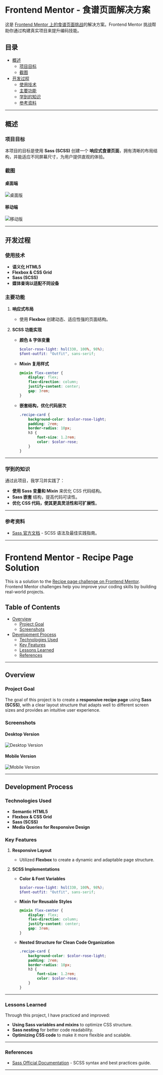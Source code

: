 # Frontend Mentor - 食谱页面解决方案

这是 [Frontend Mentor 上的食谱页面挑战](https://www.frontendmentor.io/challenges/recipe-page-KiTsR8QQKm)的解决方案。Frontend Mentor 挑战帮助你通过构建真实项目来提升编码技能。

## 目录

-   [概述](#概述)
    -   [项目目标](#项目目标)
    -   [截图](#截图)
-   [开发过程](#开发过程)
    -   [使用技术](#使用技术)
    -   [主要功能](#主要功能)
    -   [学到的知识](#学到的知识)
    -   [参考资料](#参考资料)

---

## 概述

### 项目目标

本项目的目标是使用 **Sass (SCSS)** 创建一个 **响应式食谱页面**，拥有清晰的布局结构，并能适应不同屏幕尺寸，为用户提供直观的体验。

### 截图

#### **桌面端**

![桌面版](./completed/desktop.png)

#### **移动端**

![移动版](./completed/moblie.jpg)

---

## 开发过程

### 使用技术

-   **语义化 HTML5**
-   **Flexbox & CSS Grid**
-   **Sass (SCSS)**
-   **媒体查询以适配不同设备**

### 主要功能

1. **响应式布局**

    - 使用 **Flexbox** 创建动态、适应性强的页面结构。

2. **SCSS 功能实现**

    - **颜色 & 字体变量**
        ```scss
        $color-rose-light: hsl(330, 100%, 98%);
        $font-outfit: "Outfit", sans-serif;
        ```
    - **Mixin 复用样式**
        ```scss
        @mixin flex-center {
            display: flex;
            flex-direction: column;
            justify-content: center;
            gap: 3rem;
        }
        ```
    - **嵌套结构，优化代码层次**
        ```scss
        .recipe-card {
            background-color: $color-rose-light;
            padding: 2rem;
            border-radius: 10px;
            h3 {
                font-size: 1.2rem;
                color: $color-rose;
            }
        }
        ```

---

### 学到的知识

通过此项目，我学习并实践了：

-   **使用 Sass 变量和 Mixin** 来优化 CSS 代码结构。
-   **Sass 嵌套** 结构，提高代码可读性。
-   **优化 CSS 代码，使其更具灵活性和可扩展性**。

---

### 参考资料

-   [Sass 官方文档](https://sass-lang.com/documentation) - SCSS 语法及最佳实践指南。

---

# Frontend Mentor - Recipe Page Solution

This is a solution to the [Recipe page challenge on Frontend Mentor](https://www.frontendmentor.io/challenges/recipe-page-KiTsR8QQKm). Frontend Mentor challenges help you improve your coding skills by building real-world projects.

## Table of Contents

-   [Overview](#overview)
    -   [Project Goal](#project-goal)
    -   [Screenshots](#screenshots)
-   [Development Process](#development-process)
    -   [Technologies Used](#technologies-used)
    -   [Key Features](#key-features)
    -   [Lessons Learned](#lessons-learned)
    -   [References](#references)

---

## Overview

### Project Goal

The goal of this project is to create a **responsive recipe page** using **Sass (SCSS)**, with a clear layout structure that adapts well to different screen sizes and provides an intuitive user experience.

### Screenshots

#### **Desktop Version**

![Desktop Version](./completed/desktop.png)

#### **Mobile Version**

![Mobile Version](./completed/moblie.jpg)

---

## Development Process

### Technologies Used

-   **Semantic HTML5**
-   **Flexbox & CSS Grid**
-   **Sass (SCSS)**
-   **Media Queries for Responsive Design**

### Key Features

1. **Responsive Layout**

    - Utilized **Flexbox** to create a dynamic and adaptable page structure.

2. **SCSS Implementations**

    - **Color & Font Variables**
        ```scss
        $color-rose-light: hsl(330, 100%, 98%);
        $font-outfit: "Outfit", sans-serif;
        ```
    - **Mixin for Reusable Styles**
        ```scss
        @mixin flex-center {
            display: flex;
            flex-direction: column;
            justify-content: center;
            gap: 3rem;
        }
        ```
    - **Nested Structure for Clean Code Organization**
        ```scss
        .recipe-card {
            background-color: $color-rose-light;
            padding: 2rem;
            border-radius: 10px;
            h3 {
                font-size: 1.2rem;
                color: $color-rose;
            }
        }
        ```

---

### Lessons Learned

Through this project, I have practiced and improved:

-   **Using Sass variables and mixins** to optimize CSS structure.
-   **Sass nesting** for better code readability.
-   **Optimizing CSS code** to make it more flexible and scalable.

---

### References

-   [Sass Official Documentation](https://sass-lang.com/documentation) - SCSS syntax and best practices guide.

---
